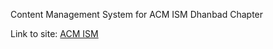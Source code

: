 Content Management System for ACM ISM Dhanbad Chapter

Link to site: <a href="http://www.acmism.org">ACM ISM</a>
